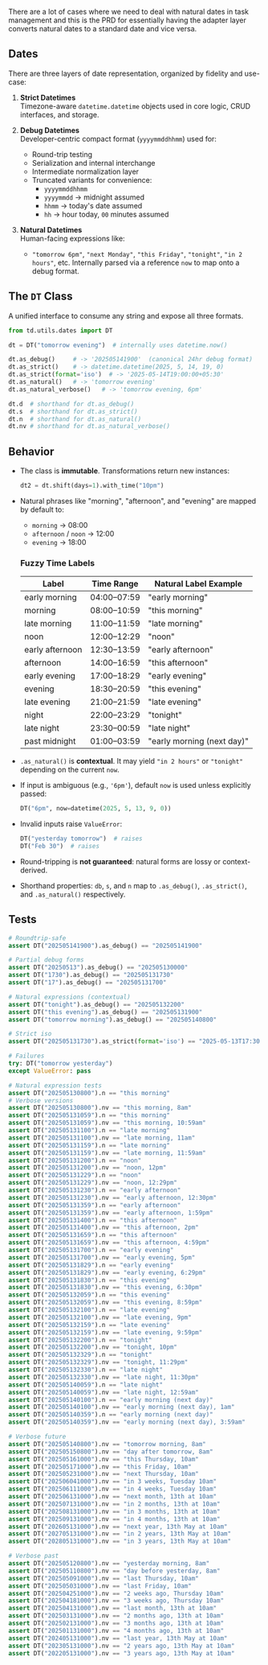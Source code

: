 There are a lot of cases where we need to deal with natural dates in task management and this is the PRD for essentially having the adapter layer converts natural dates to a standard date and vice versa.

## Dates

There are three layers of date representation, organized by fidelity and use-case:

1. **Strict Datetimes**  
   Timezone-aware `datetime.datetime` objects used in core logic, CRUD interfaces, and storage.

2. **Debug Datetimes**  
   Developer-centric compact format (`yyyymmddhhmm`) used for:
   - Round-trip testing
   - Serialization and internal interchange
   - Intermediate normalization layer
   - Truncated variants for convenience:
     - `yyyymmddhhmm`
     - `yyyymmdd` → midnight assumed
     - `hhmm` → today's date assumed
     - `hh` → hour today, `00` minutes assumed

3. **Natural Datetimes**  
   Human-facing expressions like:
   - `"tomorrow 6pm"`, `"next Monday"`, `"this Friday"`, `"tonight"`, `"in 2 hours"`, etc.
   Internally parsed via a reference `now` to map onto a debug format.

## The `DT` Class

A unified interface to consume any string and expose all three formats.

```python
from td.utils.dates import DT

dt = DT("tomorrow evening")  # internally uses datetime.now()

dt.as_debug()     # -> '202505141900'  (canonical 24hr debug format)
dt.as_strict()    # -> datetime.datetime(2025, 5, 14, 19, 0)
dt.as_strict(format='iso')  # -> '2025-05-14T19:00:00+05:30'
dt.as_natural()   # -> 'tomorrow evening'
dt.as_natural_verbose()   # -> 'tomorrow evening, 6pm'

dt.d  # shorthand for dt.as_debug()
dt.s  # shorthand for dt.as_strict()
dt.n  # shorthand for dt.as_natural()
dt.nv # shorthand for dt.as_natural_verbose()
```

## Behavior

- The class is **immutable**. Transformations return new instances:
  ```python
  dt2 = dt.shift(days=1).with_time("10pm")
  ```
- Natural phrases like "morning", "afternoon", and "evening" are mapped by default to:
  - `morning` → 08:00
  - `afternoon` / `noon` → 12:00
  - `evening` → 18:00

  ### Fuzzy Time Labels

  | Label              | Time Range     | Natural Label Example        |
  |-------------------|----------------|------------------------------|
  | early morning      | 04:00–07:59    | "early morning"              |
  | morning            | 08:00–10:59    | "this morning"               |
  | late morning       | 11:00–11:59    | "late morning"               |
  | noon               | 12:00–12:29    | "noon"                       |
  | early afternoon    | 12:30–13:59    | "early afternoon"            |
  | afternoon          | 14:00–16:59    | "this afternoon"             |
  | early evening      | 17:00–18:29    | "early evening"              |
  | evening            | 18:30–20:59    | "this evening"               |
  | late evening       | 21:00–21:59    | "late evening"               |
  | night              | 22:00–23:29    | "tonight"                    |
  | late night         | 23:30–00:59    | "late night"                 |
  | past midnight      | 01:00–03:59    | "early morning (next day)"   |

- `.as_natural()` is **contextual**. It may yield `"in 2 hours"` or `"tonight"` depending on the current `now`.
- If input is ambiguous (e.g., `'6pm'`), default `now` is used unless explicitly passed:
  ```python
  DT("6pm", now=datetime(2025, 5, 13, 9, 0))
  ```

- Invalid inputs raise `ValueError`:
  ```python
  DT("yesterday tomorrow")  # raises
  DT("Feb 30")  # raises
  ```

- Round-tripping is **not guaranteed**: natural forms are lossy or context-derived.

- Shorthand properties: `db`, `s`, and `n` map to `.as_debug()`, `.as_strict()`, and `.as_natural()` respectively.

## Tests

```python
# Roundtrip-safe
assert DT("202505141900").as_debug() == "202505141900"

# Partial debug forms
assert DT("20250513").as_debug() == "202505130000"
assert DT("1730").as_debug() == "202505131730"
assert DT("17").as_debug() == "202505131700"

# Natural expressions (contextual)
assert DT("tonight").as_debug() == "202505132200"
assert DT("this evening").as_debug() == "202505131900"
assert DT("tomorrow morning").as_debug() == "202505140800"

# Strict iso
assert DT("202505131730").as_strict(format='iso') == "2025-05-13T17:30:00+05:30"

# Failures
try: DT("tomorrow yesterday")
except ValueError: pass

# Natural expression tests
assert DT("202505130800").n == "this morning"
# Verbose versions
assert DT("202505130800").nv == "this morning, 8am"
assert DT("202505131059").n == "this morning"
assert DT("202505131059").nv == "this morning, 10:59am"
assert DT("202505131100").n == "late morning"
assert DT("202505131100").nv == "late morning, 11am"
assert DT("202505131159").n == "late morning"
assert DT("202505131159").nv == "late morning, 11:59am"
assert DT("202505131200").n == "noon"
assert DT("202505131200").nv == "noon, 12pm"
assert DT("202505131229").n == "noon"
assert DT("202505131229").nv == "noon, 12:29pm"
assert DT("202505131230").n == "early afternoon"
assert DT("202505131230").nv == "early afternoon, 12:30pm"
assert DT("202505131359").n == "early afternoon"
assert DT("202505131359").nv == "early afternoon, 1:59pm"
assert DT("202505131400").n == "this afternoon"
assert DT("202505131400").nv == "this afternoon, 2pm"
assert DT("202505131659").n == "this afternoon"
assert DT("202505131659").nv == "this afternoon, 4:59pm"
assert DT("202505131700").n == "early evening"
assert DT("202505131700").nv == "early evening, 5pm"
assert DT("202505131829").n == "early evening"
assert DT("202505131829").nv == "early evening, 6:29pm"
assert DT("202505131830").n == "this evening"
assert DT("202505131830").nv == "this evening, 6:30pm"
assert DT("202505132059").n == "this evening"
assert DT("202505132059").nv == "this evening, 8:59pm"
assert DT("202505132100").n == "late evening"
assert DT("202505132100").nv == "late evening, 9pm"
assert DT("202505132159").n == "late evening"
assert DT("202505132159").nv == "late evening, 9:59pm"
assert DT("202505132200").n == "tonight"
assert DT("202505132200").nv == "tonight, 10pm"
assert DT("202505132329").n == "tonight"
assert DT("202505132329").nv == "tonight, 11:29pm"
assert DT("202505132330").n == "late night"
assert DT("202505132330").nv == "late night, 11:30pm"
assert DT("202505140059").n == "late night"
assert DT("202505140059").nv == "late night, 12:59am"
assert DT("202505140100").n == "early morning (next day)"
assert DT("202505140100").nv == "early morning (next day), 1am"
assert DT("202505140359").n == "early morning (next day)"
assert DT("202505140359").nv == "early morning (next day), 3:59am"

# Verbose future
assert DT("202505140800").nv == "tomorrow morning, 8am"
assert DT("202505150800").nv == "day after tomorrow, 8am"
assert DT("202505161000").nv == "this Thursday, 10am"
assert DT("202505171000").nv == "this Friday, 10am"
assert DT("202505231000").nv == "next Thursday, 10am"
assert DT("202506041000").nv == "in 3 weeks, Tuesday 10am"
assert DT("202506111000").nv == "in 4 weeks, Tuesday 10am"
assert DT("202506131000").nv == "next month, 13th at 10am"
assert DT("202507131000").nv == "in 2 months, 13th at 10am"
assert DT("202508131000").nv == "in 3 months, 13th at 10am"
assert DT("202509131000").nv == "in 4 months, 13th at 10am"
assert DT("202605131000").nv == "next year, 13th May at 10am"
assert DT("202705131000").nv == "in 2 years, 13th May at 10am"
assert DT("202805131000").nv == "in 3 years, 13th May at 10am"

# Verbose past
assert DT("202505120800").nv == "yesterday morning, 8am"
assert DT("202505110800").nv == "day before yesterday, 8am"
assert DT("202505091000").nv == "last Thursday, 10am"
assert DT("202505031000").nv == "last Friday, 10am"
assert DT("202504251000").nv == "2 weeks ago, Thursday 10am"
assert DT("202504181000").nv == "3 weeks ago, Thursday 10am"
assert DT("202504131000").nv == "last month, 13th at 10am"
assert DT("202503131000").nv == "2 months ago, 13th at 10am"
assert DT("202502131000").nv == "3 months ago, 13th at 10am"
assert DT("202501131000").nv == "4 months ago, 13th at 10am"
assert DT("202405131000").nv == "last year, 13th May at 10am"
assert DT("202305131000").nv == "2 years ago, 13th May at 10am"
assert DT("202205131000").nv == "3 years ago, 13th May at 10am"
```